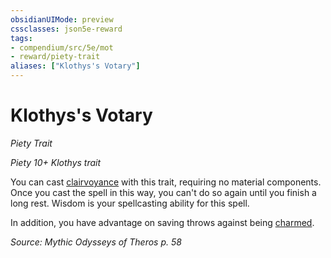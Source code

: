 ```yaml
---
obsidianUIMode: preview
cssclasses: json5e-reward
tags:
- compendium/src/5e/mot
- reward/piety-trait
aliases: ["Klothys's Votary"]
---
```

# Klothys's Votary
*Piety Trait*  

*Piety 10+ Klothys trait*

You can cast [clairvoyance](compendium/spells/clairvoyance.md) with this trait, requiring no material components. Once you cast the spell in this way, you can't do so again until you finish a long rest. Wisdom is your spellcasting ability for this spell.

In addition, you have advantage on saving throws against being [charmed](rules/conditions.md#charmed).

*Source: Mythic Odysseys of Theros p. 58*